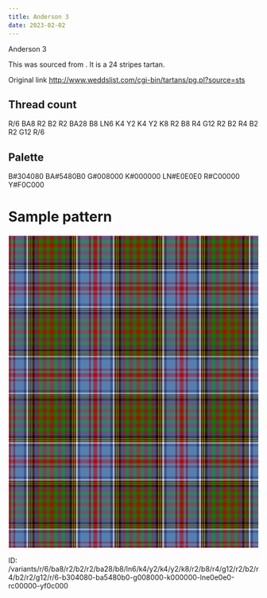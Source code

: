 ```yaml
---
title: Anderson 3
date: 2023-02-02
---
```

Anderson 3

This was sourced from <no value>.  It is a 24 stripes tartan.

Original link http://www.weddslist.com/cgi-bin/tartans/pg.pl?source=sts

## Thread count
R/6 BA8 R2 B2 R2 BA28 B8 LN6 K4 Y2 K4 Y2 K8 R2 B8 R4 G12 R2 B2 R4 B2 R2 G12 R/6

## Palette
B#304080 BA#5480B0 G#008000 K#000000 LN#E0E0E0 R#C00000 Y#F0C000

# Sample pattern

![Tartan detail](tartan.png "R/6 BA8 R2 B2 R2 BA28 B8 LN6 K4 Y2 K4 Y2 K8 R2 B8 R4 G12 R2 B2 R4 B2 R2 G12 R/6 tartan")

ID: /variants/r/6/ba8/r2/b2/r2/ba28/b8/ln6/k4/y2/k4/y2/k8/r2/b8/r4/g12/r2/b2/r4/b2/r2/g12/r/6-b304080-ba5480b0-g008000-k000000-lne0e0e0-rc00000-yf0c000